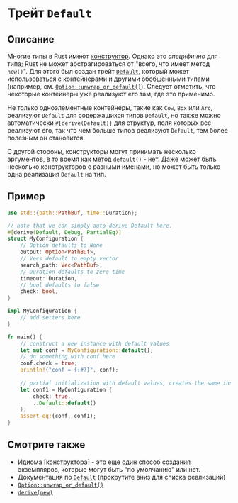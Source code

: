 # Трейт `Default`

## Описание

Многие типы в Rust имеют [конструктор]. Однако это _специфично_ для типа; Rust не может абстрагироваться от "всего, что имеет метод `new()`". Для этого был создан трейт [`Default`], который может использоваться с контейнерами и другими обобщенными типами (например, см. [`Option::unwrap_or_default()`]). Следует отметить, что некоторые контейнеры уже реализуют его там, где это применимо.

Не только одноэлементные контейнеры, такие как `Cow`, `Box` или `Arc`, реализуют `Default` для содержащихся типов `Default`, но также можно автоматически `#[derive(Default)]` для структур, поля которых все реализуют его, так что чем больше типов реализуют `Default`, тем более полезным он становится.

С другой стороны, конструкторы могут принимать несколько аргументов, в то время как метод `default()` - нет. Даже может быть несколько конструкторов с разными именами, но может быть только одна реализация `Default` на тип.

## Пример

```rust
use std::{path::PathBuf, time::Duration};

// note that we can simply auto-derive Default here.
#[derive(Default, Debug, PartialEq)]
struct MyConfiguration {
    // Option defaults to None
    output: Option<PathBuf>,
    // Vecs default to empty vector
    search_path: Vec<PathBuf>,
    // Duration defaults to zero time
    timeout: Duration,
    // bool defaults to false
    check: bool,
}

impl MyConfiguration {
    // add setters here
}

fn main() {
    // construct a new instance with default values
    let mut conf = MyConfiguration::default();
    // do something with conf here
    conf.check = true;
    println!("conf = {:#?}", conf);
        
    // partial initialization with default values, creates the same instance
    let conf1 = MyConfiguration {
        check: true,
        ..Default::default()
    };
    assert_eq!(conf, conf1);
}
```

## Смотрите также

- Идиома [конструктора] - это еще один способ создания экземпляров, которые могут быть "по умолчанию" или нет.
- Документация по [`Default`] (прокрутите вниз для списка реализаций)
- [`Option::unwrap_or_default()`]
- [`derive(new)`]

[конструктор]: ctor.md
[`Default`]: https://doc.rust-lang.org/stable/std/default/trait.Default.html
[`Option::unwrap_or_default()`]: https://doc.rust-lang.org/stable/std/option/enum.Option.html#method.unwrap_or_default
[`derive(new)`]: https://crates.io/crates/derive-new/
